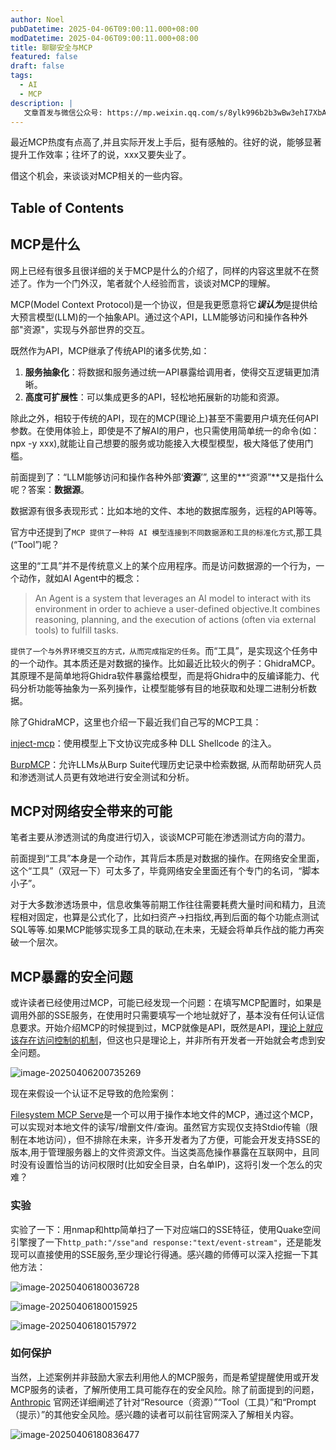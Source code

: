 ```yaml
---
author: Noel
pubDatetime: 2025-04-06T09:00:11.000+08:00
modDatetime: 2025-04-06T09:00:11.000+08:00
title: 聊聊安全与MCP
featured: false
draft: false
tags:
  - AI
  - MCP
description: |
   文章首发与微信公众号: https://mp.weixin.qq.com/s/8ylk996b2b3wBw3ehI7XbA
---
```




最近MCP热度有点高了,并且实际开发上手后，挺有感触的。往好的说，能够显著提升工作效率；往坏了的说，xxx又要失业了。

借这个机会，来谈谈对MCP相关的一些内容。



## Table of Contents

## MCP是什么

网上已经有很多且很详细的关于MCP是什么的介绍了，同样的内容这里就不在赘述了。作为一个门外汉，笔者就个人经验而言，谈谈对MCP的理解。

MCP(Model Context Protocol)是一个协议，但是我更愿意将它***误认为***是提供给大预言模型(LLM)的一个抽象API。通过这个API，LLM能够访问和操作各种外部"资源"，实现与外部世界的交互。

既然作为API，MCP继承了传统API的诸多优势,如：

1. **服务抽象化**：将数据和服务通过统一API暴露给调用者，使得交互逻辑更加清晰。
2. **高度可扩展性**：可以集成更多的API，轻松地拓展新的功能和资源。

除此之外，相较于传统的API，现在的MCP(理论上)甚至不需要用户填充任何API参数。在使用体验上，即使是不了解AI的用户，也只需使用简单统一的命令(如：npx -y xxx),就能让自己想要的服务或功能接入大模型模型，极大降低了使用门槛。

前面提到了：“LLM能够访问和操作各种外部‘**资源**’”, 这里的**“资源”**又是指什么呢？答案：**数据源**。

数据源有很多表现形式：比如本地的文件、本地的数据库服务，远程的API等等。

官方中还提到了`MCP 提供了一种将 AI 模型连接到不同数据源和工具的标准化方式`,那工具(“Tool”)呢？

这里的“工具”并不是传统意义上的某个应用程序。而是访问数据源的一个行为，一个动作，就如AI Agent中的概念：

> An Agent is a system that leverages an AI model to interact with its environment in order to achieve a user-defined objective.It combines reasoning, planning, and the execution of actions (often via external tools) to fulfill tasks.

`提供了一个与外界环境交互的方式，从而完成指定的任务`。而“工具”，是实现这个任务中的一个动作。其本质还是对数据的操作。比如最近比较火的例子：GhidraMCP。其原理不是简单地将Ghidra软件暴露给模型，而是将Ghidra中的反编译能力、代码分析功能等抽象为一系列操作，让模型能够有目的地获取和处理二进制分析数据。

除了GhidraMCP，这里也介绍一下最近我们自己写的MCP工具：

[inject-mcp](https://github.com/Joe1sn/inject-mcp)：使用模型上下文协议完成多种 DLL Shellcode 的注入。

[BurpMCP](https://github.com/N0el4kLs/BurpMCP)：允许LLMs从Burp Suite代理历史记录中检索数据, 从而帮助研究人员和渗透测试人员更有效地进行安全测试和分析。



## MCP对网络安全带来的可能

笔者主要从渗透测试的角度进行切入，谈谈MCP可能在渗透测试方向的潜力。

前面提到“工具”本身是一个动作，其背后本质是对数据的操作。在网络安全里面，这个“工具”（双冠一下）可太多了，毕竟网络安全里面还有个专门的名词，“脚本小子”。

对于大多数渗透场景中，信息收集等前期工作往往需要耗费大量时间和精力，且流程相对固定，也算是公式化了，比如扫资产->扫指纹,再到后面的每个功能点测试SQL等等.如果MCP能够实现多工具的联动,在未来，无疑会将单兵作战的能力再突破一个层次。



## MCP暴露的安全问题

或许读者已经使用过MCP，可能已经发现一个问题：在填写MCP配置时，如果是调用外部的SSE服务，在使用时只需要填写一个地址就好了，基本没有任何认证信息要求。开始介绍MCP的时候提到过，MCP就像是API，既然是API，<u>理论上就应该存在访问控制的机制</u>，但这也只是理论上，并非所有开发者一开始就会考虑到安全问题。

![image-20250406200735269](https://particles.oss-cn-beijing.aliyuncs.com/blog_img/20250406233055237-7e640.png)



现在来假设一个认证不足导致的危险案例：

[Filesystem MCP Serve](https://github.com/modelcontextprotocol/servers/tree/main/src/filesystem)是一个可以用于操作本地文件的MCP，通过这个MCP，可以实现对本地文件的读写/增删文件/查询。虽然官方实现仅支持Stdio传输（限制在本地访问），但不排除在未来，许多开发者为了方便，可能会开发支持SSE的版本,用于管理服务器上的文件资源文件。当这类高危操作暴露在互联网中，且同时没有设置恰当的访问权限时(比如安全目录，白名单IP)，这将引发一个怎么的灾难？



### 实验

实验了一下：用nmap和http简单扫了一下对应端口的SSE特征，使用Quake空间引擎搜了一下`http_path:"/sse"and response:"text/event-stream"`，还是能发现可以直接使用的SSE服务,至少理论行得通。感兴趣的师傅可以深入挖掘一下其他方法：

![image-20250406180036728](https://particles.oss-cn-beijing.aliyuncs.com/blog_img/20250406233055238-b93fb.png)

![image-20250406180015925](https://particles.oss-cn-beijing.aliyuncs.com/blog_img/20250406233055238-1eb92.png)

![image-20250406180157972](https://particles.oss-cn-beijing.aliyuncs.com/blog_img/20250406233055238-b81bb.png)

### 如何保护

当然，上述案例并非鼓励大家去利用他人的MCP服务，而是希望提醒使用或开发MCP服务的读者，了解所使用工具可能存在的安全风险。除了前面提到的问题，[Anthropic](https://modelcontextprotocol.io/docs/concepts/architecture#security-considerations) 官网还详细阐述了针对“Resource（资源）”“Tool（工具）”和“Prompt（提示）”的其他安全风险。感兴趣的读者可以前往官网深入了解相关内容。

![image-20250406180836477](https://particles.oss-cn-beijing.aliyuncs.com/blog_img/20250406233055238-d882f.png)



